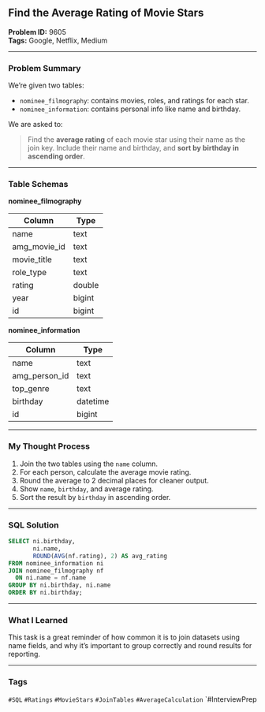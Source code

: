 ## Find the Average Rating of Movie Stars

**Problem ID:** 9605  
**Tags:** Google, Netflix, Medium  
 

---

### Problem Summary

We’re given two tables:
- `nominee_filmography`: contains movies, roles, and ratings for each star.
- `nominee_information`: contains personal info like name and birthday.

We are asked to:
> Find the **average rating** of each movie star using their name as the join key. Include their name and birthday, and **sort by birthday in ascending order**.

---

### Table Schemas

**nominee_filmography**

| Column       | Type   |
|--------------|--------|
| name         | text   |
| amg_movie_id | text   |
| movie_title  | text   |
| role_type    | text   |
| rating       | double |
| year         | bigint |
| id           | bigint |

**nominee_information**

| Column        | Type     |
|---------------|----------|
| name          | text     |
| amg_person_id | text     |
| top_genre     | text     |
| birthday      | datetime |
| id            | bigint   |

---

### My Thought Process

1. Join the two tables using the `name` column.
2. For each person, calculate the average movie rating.
3. Round the average to 2 decimal places for cleaner output.
4. Show `name`, `birthday`, and average rating.
5. Sort the result by `birthday` in ascending order.

---

### SQL Solution

```sql
SELECT ni.birthday, 
       ni.name,
       ROUND(AVG(nf.rating), 2) AS avg_rating
FROM nominee_information ni
JOIN nominee_filmography nf
  ON ni.name = nf.name
GROUP BY ni.birthday, ni.name
ORDER BY ni.birthday;
```

---

### What I Learned

This task is a great reminder of how common it is to join datasets using name fields, and why it’s important to group correctly and round results for reporting.

---

### Tags
`#SQL` `#Ratings` `#MovieStars` `#JoinTables` `#AverageCalculation` `#InterviewPrep
